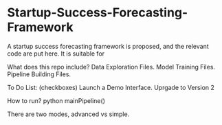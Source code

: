 # Startup-Success-Forecasting-Framework
A startup success forecasting framework is proposed, and the relevant code are put here. It is suitable for 

What does this repo include?
Data Exploration Files. Model Training Files. Pipeline Building Files.

To Do List: (checkboxes)
Launch a Demo Interface. 
Uprgade to Version 2

How to run? 
python mainPipeline()

There are two modes, advanced vs simple. 







